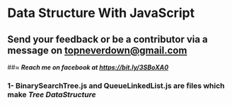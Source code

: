 # Data Structure With JavaScript
## Send your feedback or be a contributor via a message on topneverdown@gmail.com
##≈ ***Reach me on facebook at https://bit.ly/3SBoXA0***
### 1- BinarySearchTree.js and QueueLinkedList.js are files which make _Tree DataStructure_
